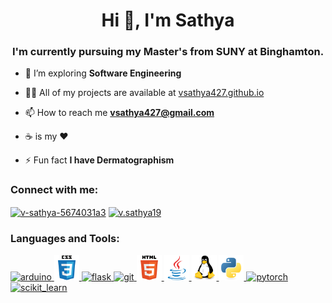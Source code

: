 <h1 align="center">Hi 👋, I'm Sathya</h1>
<h3 align="center">I'm currently pursuing my Master's from SUNY at Binghamton.</h3>

- 🌱 I’m exploring **Software Engineering**

- 👨‍💻 All of my projects are available at [vsathya427.github.io](vsathya427.github.io)

- 📫 How to reach me **vsathya427@gmail.com**

-  ☕️ is my ❤️

- ⚡ Fun fact **I have Dermatographism**


<h3 align="left">Connect with me:</h3>
<p align="left">
<a href="https://linkedin.com/in/vsathya19" target="blank"><img align="center" src="https://cdn.iconscout.com/icon/free/png-256/linkedin-162-498418.png" alt="v-sathya-5674031a3" height="40" width="40" /></a>
<a href="https://instagram.com/v.sathya19" target="blank"><img align="center" src="https://cdn-icons-png.flaticon.com/512/174/174855.png" alt="v.sathya19" height="40" width="40" /></a>
</p>

<h3 align="left">Languages and Tools:</h3>
<p align="left"> <a href="https://www.arduino.cc/" target="_blank"> <img src="https://cdn.worldvectorlogo.com/logos/arduino-1.svg" alt="arduino" width="40" height="40"/> </a> <a href="https://www.w3schools.com/css/" target="_blank"> <img src="https://raw.githubusercontent.com/devicons/devicon/master/icons/css3/css3-original-wordmark.svg" alt="css3" width="40" height="40"/> </a> <a href="https://flask.palletsprojects.com/" target="_blank"> <img src="https://www.vectorlogo.zone/logos/pocoo_flask/pocoo_flask-icon.svg" alt="flask" width="40" height="40"/> </a> <a href="https://git-scm.com/" target="_blank"> <img src="https://www.vectorlogo.zone/logos/git-scm/git-scm-icon.svg" alt="git" width="40" height="40"/> </a> <a href="https://www.w3.org/html/" target="_blank"> <img src="https://raw.githubusercontent.com/devicons/devicon/master/icons/html5/html5-original-wordmark.svg" alt="html5" width="40" height="40"/> </a> <a href="https://www.java.com" target="_blank"> <img src="https://raw.githubusercontent.com/devicons/devicon/master/icons/java/java-original.svg" alt="java" width="40" height="40"/> </a> <a href="https://www.linux.org/" target="_blank"> <img src="https://raw.githubusercontent.com/devicons/devicon/master/icons/linux/linux-original.svg" alt="linux" width="40" height="40"/> </a> <a href="https://www.python.org" target="_blank"> <img src="https://raw.githubusercontent.com/devicons/devicon/master/icons/python/python-original.svg" alt="python" width="40" height="40"/> </a> <a href="https://pytorch.org/" target="_blank"> <img src="https://www.vectorlogo.zone/logos/pytorch/pytorch-icon.svg" alt="pytorch" width="40" height="40"/> </a> <a href="https://scikit-learn.org/" target="_blank"> <img src="https://upload.wikimedia.org/wikipedia/commons/0/05/Scikit_learn_logo_small.svg" alt="scikit_learn" width="40" height="40"/> </a> </p>

